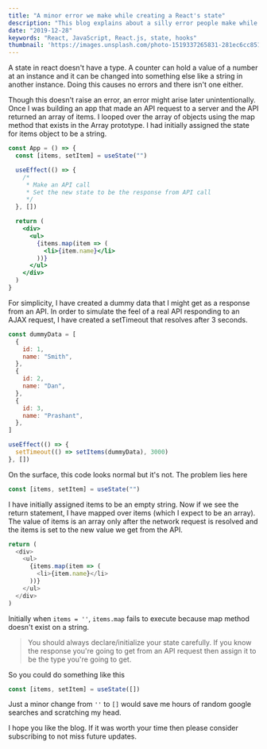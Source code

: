 ```yaml
---
title: "A minor error we make while creating a React's state"
description: "This blog explains about a silly error people make while doing a project in React"
date: "2019-12-28"
keywords: "React, JavaScript, React.js, state, hooks"
thumbnail: 'https://images.unsplash.com/photo-1519337265831-281ec6cc8514?ixid=MnwxMjA3fDB8MHxwaG90by1wYWdlfHx8fGVufDB8fHx8&ixlib=rb-1.2.1&auto=format&fit=crop&w=750&q=80'
---
```


A state in react doesn't have a type. A counter can hold a value of a number at an instance and it can be changed into something else like a string in another instance. Doing this causes no errors and there isn't one either.

Though this doesn't raise an error, an error might arise later unintentionally. Once I was building an app that made an API request to a server and the API returned an array of items. I looped over the array of objects using the map method that exists in the Array prototype. I had initially assigned the state for items object to be a string.

```jsx
const App = () => {
  const [items, setItem] = useState("")

  useEffect(() => {
    /*
     * Make an API call
     * Set the new state to be the response from API call
     */
  }, [])

  return (
    <div>
      <ul>
        {items.map(item => (
          <li>{item.name}</li>
        ))}
      </ul>
    </div>
  )
}
```

For simplicity, I have created a dummy data that I might get as a response from an API. In order to simulate the feel of a real API responding to an AJAX request, I have created a setTimeout that resolves after 3 seconds.

```jsx
const dummyData = [
  {
    id: 1,
    name: "Smith",
  },
  {
    id: 2,
    name: "Dan",
  },
  {
    id: 3,
    name: "Prashant",
  },
]

useEffect(() => {
  setTimeout(() => setItems(dummyData), 3000)
}, [])
```

On the surface, this code looks normal but it's not. The problem lies here

```js
const [items, setItem] = useState("")
```

I have initially assigned items to be an empty string. Now if we see the return statement, I have mapped over items (which I expect to be an array). The value of items is an array only after the network request is resolved and the items is set to the new value we get from the API.

```js
return (
  <div>
    <ul>
      {items.map(item => (
        <li>{item.name}</li>
      ))}
    </ul>
  </div>
)
```

Initially when `items = ''`, `items.map` fails to execute because map method doesn't exist on a string.

> You should always declare/initialize your state carefully. If you know the response you're going to get from an API request then assign it to be the type you're going to get.

So you could do something like this

```js
const [items, setItem] = useState([])
```
Just a minor change from `''` to `[]` would save me hours of random google searches and scratching my head.

I hope you like the blog. If it was worth your time then please consider subscribing to not miss future updates.
